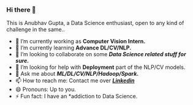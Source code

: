### Hi there 👋
This is Anubhav Gupta, a Data Science enthusiast, open to any kind of challenge in the same..



- 🔭 I’m currently working as **Computer Vision Intern.**
- 🌱 I’m currently learning **Advance DL/CV/NLP.**
- 👯 I’m looking to collaborate on some ***Data Science related stuff for sure.***
- 🤔 I’m looking for help with **Deployment** part of the NLP/CV models.
- 💬 Ask me about ***ML/DL/CV/NLP/Hadoop/Spark.***
- 📫 How to reach me: Contact me over  ***[Linkedin](https://www.linkedin.com/in/anubhav-gupta-578998192)***
- 😄 Pronouns: Up to you.
- ⚡ Fun fact: I have an *addiction to Data Science.

